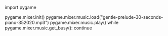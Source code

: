 import pygame

pygame.mixer.init()
pygame.mixer.music.load("gentle-prelude-30-seconds-piano-352020.mp3")
pygame.mixer.music.play()
while pygame.mixer.music.get_busy():
    continue
